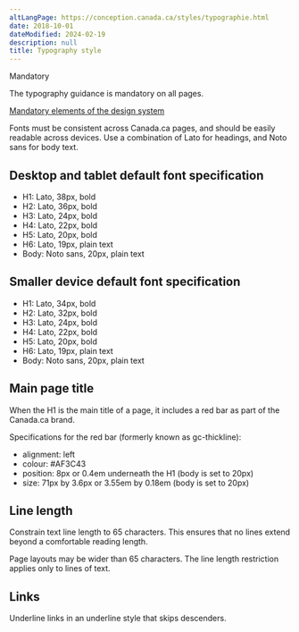 ```yaml
---
altLangPage: https://conception.canada.ca/styles/typographie.html
date: 2018-10-01
dateModified: 2024-02-19
description: null
title: Typography style
---
```

<p><span class="label label-danger">Mandatory</span></p>
<p>The typography guidance is mandatory on all pages.</p>
<p><a href="{{ site.url }}/architecture/mandatory-elements.html"> Mandatory elements of the design system</a></p>
<p>Fonts must be consistent across Canada.ca pages, and should be easily readable across devices. Use a combination of Lato for headings, and Noto sans for body text.</p>
<h2> Desktop and tablet default font specification</h2>
<ul>
  <li>H1: Lato, 38px, bold</li>
  <li>H2: Lato, 36px, bold</li>
  <li>H3: Lato, 24px, bold</li>
  <li>H4: Lato, 22px, bold</li>
  <li>H5: Lato, 20px, bold</li>
  <li>H6: Lato, 19px, plain text</li>
  <li>Body: Noto sans, 20px, plain text</li>
</ul>
<h2> Smaller device default font specification </h2>
<ul>
  <li>H1: Lato, 34px, bold</li>
  <li>H2: Lato, 32px, bold</li>
  <li>H3: Lato, 24px, bold</li>
  <li>H4: Lato, 22px, bold</li>
  <li>H5: Lato, 20px, bold</li>
  <li>H6: Lato, 19px, plain text</li>
  <li>Body: Noto sans, 20px, plain text</li>
</ul>
<h2>Main page title</h2>
<p>When the H1 is the main title of a page, it includes a red bar as part of the Canada.ca brand.</p>
<p>Specifications for the red bar (formerly known as gc-thickline):</p>
<ul>
  <li>alignment: left</li>
  <li>colour: #AF3C43</li>
  <li>position: 8px or 0.4em underneath the H1 (body is set to 20px)</li>
  <li>size: 71px by 3.6px or 3.55em by 0.18em (body is set to 20px)</li>
</ul>
<h2>Line length</h2>
<p>Constrain text line length to 65 characters. This ensures that no lines extend beyond a comfortable reading length.</p>
<p>Page layouts may be wider than 65 characters. The line length restriction applies only to lines of text.</p>
<h2>Links </h2>
<p>Underline links in an underline style that skips descenders.</p>
